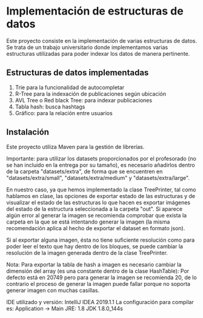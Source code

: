 # Implementación de estructuras de datos
Este proyecto consiste en la implementación de varias estructuras de datos.
Se trata de un trabajo universitario donde implementamos varias estructuras utilizadas para poder indexar los datos de manera pertinente.

## Estructuras de datos implementadas
1. Trie para la funcionalidad de autocompletar
2. R-Tree para la indexación de publicaciones según ubicación
3. AVL Tree o Red black Tree: para indexar publicaciones
4. Tabla hash: busca hashtags
5. Gráfico: para la relación entre usuarios

## Instalación
Este proyecto utiliza Maven para la gestión de librerías.

Importante: para utilizar los datasets proporcionados por el profesorado (no se han incluido en la entrega por su tamaño), es necesario añadirlos dentro de la carpeta "datasets/extra", de forma que se encuentren en "datasets/extra/small", "datasets/extra/medium" y "datasets/extra/large".

En nuestro caso, ya que hemos implementado la clase TreePrinter, tal como hablamos en clase, las opciones de exportar estado de las estructuras y de visualizar el estado de las estructuras lo que hacen es exportar imágenes del estado de la estructura seleccionada a la carpeta "out". Si aparece algún error al generar la imagen se recomienda comprobar que exista la carpeta en la que se está intentando generar la imagen (la misma recomendación aplica al hecho de exportar el dataset en formato json).

Si al exportar alguna imagen, ésta no tiene suficiente resolución como para poder leer el texto que hay dentro de los bloques, se puede cambiar la resolución de la imagen generada dentro de la clase TreePrinter.

Nota:
Para exportar la tabla de hash a imagen es necesario cambiar la dimensión del array (es una constante dentro de la clase HashTable):
Por defecto está en 20749 pero para generar la imagen se recomienda 20, de lo contrario el proceso de generar la imagen puede fallar porque no soporta generar imagen con muchas casillas.

IDE utilizado y versión: IntelliJ IDEA 2019.1.1
La configuración para compilar es: Application -> Main
JRE: 1.8
JDK 1.8.0_144s
